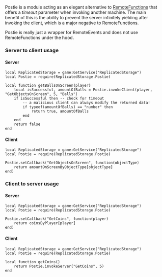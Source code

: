 Postie is a module acting as an elegant alternative to [RemoteFunctions](https://developer.roblox.com/en-us/api-reference/class/RemoteFunction) that offers a *timeout* parameter when invoking another machine. The main benefit of this is the ability to prevent the server infinitely yielding after invoking the client, which is a major negative to RemoteFunctions.

Postie is really just a wrapper for RemoteEvents and does not use RemoteFunctions under the hood.

### Server to client usage

#### Server
```
local ReplicatedStorage = game:GetService("ReplicatedStorage")
local Postie = require(ReplicatedStorage.Postie)

local function getBallsOnScreen(player)
	local isSuccessful, amountOfBalls = Postie.invokeClient(player, "GetObjectsOnScreen", 5, "Balls")
	if isSuccessful then -- check for timeout
		-- a malicious client can always modify the returned data!
		if typeof(amountOfBalls) == "number" then
			return true, amountOfBalls
		end
	end
	return false
end
```

#### Client
```
local ReplicatedStorage = game:GetService("ReplicatedStorage")
local Postie = require(ReplicatedStorage.Postie)

Postie.setCallback("GetObjectsOnScreen", function(objectType)
	return amountOnScreenByObjectType[objectType]
end)
```

### Client to server usage

#### Server
```
local ReplicatedStorage = game:GetService("ReplicatedStorage")
local Postie = require(ReplicatedStorage.Postie)

Postie.setCallback("GetCoins", function(player)
	return coinsByPlayer[player]
end)
```

#### Client
```
local ReplicatedStorage = game:GetService("ReplicatedStorage")
local Postie = require(ReplicatedStorage.Postie)

local function getCoins()
	return Postie.invokeServer("GetCoins", 5)
end
```
